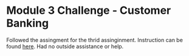 # Module 3 Challenge - Customer Banking

Followed the assingment for the thrid assinginment. Instruction can be found [here](https://bootcampspot.instructure.com/courses/5436/assignments/76353?module_item_id=1224493).
Had no outside assistance or help.
